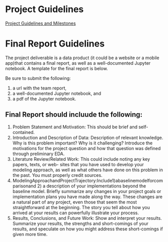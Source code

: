 
# Project Guidelines
[Project Guidelines and Milestones](https://drive.google.com/open?id=1fWTXl1A6Iqhk0v9hrd4RNx3CU9UtDVXT)
# Final Report Guidelines
The project deliverable is a data product (it could be a website or a mobile app)that contains a final report, 
as well as a well-documented Jupyter notebook. A template for the final report is below. 

Be sure to submit the following:
1. a url with the team report,
2. a well-documented Jupyter notebook, and 
3. a pdf of the Jupyter notebook.

## Final Report should incluude the following:
1. Problem Statement and Motivation: This should be brief and self-contained.
2. Introduction and Description of Data: Description of relevant knowledge. Why is this problem important? Why is it challenging? Introduce the motivations for the project question and how that question was defined through preliminary EDA.
3. Literature Review/Related Work: This could include noting any key papers, texts, or web- sites that you have used to develop your modeling approach, as well as what others have done on this problem in the past. You must properly credit sources.
4. ModelingApproachandProjectTrajectory:Include1)abaselinemodelforcomparisonand 2) a description of your implementations beyond the baseline model. Briefly summarize any changes in your project goals or implementation plans you have made along the way. These changes are a natural part of any project, even those that seem the most straightforward at the beginning. The story you tell about how you arrived at your results can powerfully illustrate your process.
5. Results, Conclusions, and Future Work: Show and interpret your results. Summarize your results, the strengths and short-comings of your results, and speculate on how you might address these short-comings if given more time.

